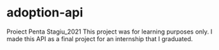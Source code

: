 # adoption-api
Proiect Penta Stagiu_2021
This project was for learning purposes only. I made this API as a final project for an internship that I graduated.
